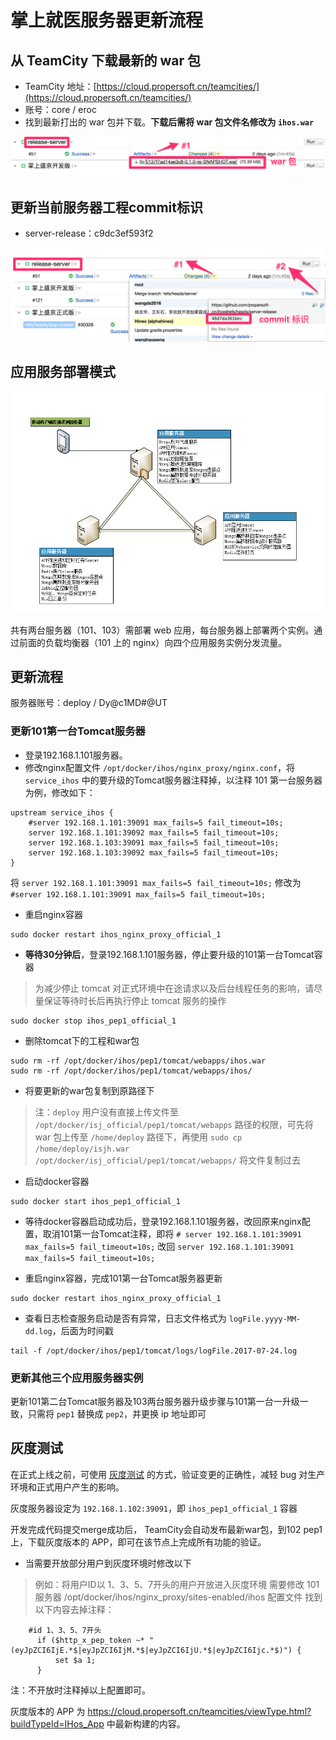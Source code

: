 # 掌上就医服务器更新流程 #

## 从 TeamCity 下载最新的 war 包

* TeamCity 地址：[https://cloud.propersoft.cn/teamcities/](https://cloud.propersoft.cn/teamcities/)
* 账号：core / eroc
* 找到最新打出的 war 包并下载。**下载后需将 war 包文件名修改为 `ihos.war`**

![how to find latest war](./Upgrade-Flow/find-war.png)

## 更新当前服务器工程commit标识 ##

- server-release：c9dc3ef593f2

![how to find commit id](./Upgrade-Flow/find-commit-id.png)

## 应用服务部署模式

![](./掌上就医服务器部署图.png)


共有两台服务器（101、103）需部署 web 应用，每台服务器上部署两个实例。通过前面的负载均衡器（101 上的 nginx）向四个应用服务实例分发流量。


## 更新流程 ##

服务器账号：deploy / Dy@c1MD#@UT

### 更新101第一台Tomcat服务器 ###
- 登录192.168.1.101服务器。
- 修改nginx配置文件 `/opt/docker/ihos/nginx_proxy/nginx.conf`，将 `service_ihos` 中的要升级的Tomcat服务器注释掉，以注释 101 第一台服务器为例，修改如下：
```
upstream service_ihos {
    #server 192.168.1.101:39091 max_fails=5 fail_timeout=10s;
    server 192.168.1.101:39092 max_fails=5 fail_timeout=10s;
    server 192.168.1.103:39091 max_fails=5 fail_timeout=10s;
    server 192.168.1.103:39092 max_fails=5 fail_timeout=10s;
}
```
将 `server 192.168.1.101:39091 max_fails=5 fail_timeout=10s;` 修改为 `#server 192.168.1.101:39091 max_fails=5 fail_timeout=10s;`

- 重启nginx容器
```
sudo docker restart ihos_nginx_proxy_official_1
```
- **等待30分钟后**，登录192.168.1.101服务器，停止要升级的101第一台Tomcat容器
> 为减少停止 tomcat 对正式环境中在途请求以及后台线程任务的影响，请尽量保证等待时长后再执行停止 tomcat 服务的操作
```
sudo docker stop ihos_pep1_official_1
```
- 删除tomcat下的工程和war包
```
sudo rm -rf /opt/docker/ihos/pep1/tomcat/webapps/ihos.war
sudo rm -rf /opt/docker/ihos/pep1/tomcat/webapps/ihos/
```
- 将要更新的war包复制到原路径下

> 注：`deploy` 用户没有直接上传文件至 `/opt/docker/isj_official/pep1/tomcat/webapps` 路径的权限，可先将 war 包上传至 `/home/deploy` 路径下，再使用 `sudo cp /home/deploy/isjh.war /opt/docker/isj_official/pep1/tomcat/webapps/` 将文件复制过去

- 启动docker容器
```
sudo docker start ihos_pep1_official_1
```
- 等待docker容器启动成功后，登录192.168.1.101服务器，改回原来nginx配置，取消101第一台Tomcat注释，即将 `# server 192.168.1.101:39091 max_fails=5 fail_timeout=10s;` 改回 `server 192.168.1.101:39091 max_fails=5 fail_timeout=10s;`

- 重启nginx容器，完成101第一台Tomcat服务器更新
```
sudo docker restart ihos_nginx_proxy_official_1
```

- 查看日志检查服务启动是否有异常，日志文件格式为 `logFile.yyyy-MM-dd.log`，后面为时间戳
```
tail -f /opt/docker/ihos/pep1/tomcat/logs/logFile.2017-07-24.log
```

### 更新其他三个应用服务器实例

更新101第二台Tomcat服务器及103两台服务器升级步骤与101第一台一升级一致，只需将 `pep1` 替换成 `pep2`，并更换 ip 地址即可


## 灰度测试

在正式上线之前，可使用 [灰度测试](https://www.zhihu.com/question/28734998) 的方式，验证变更的正确性，减轻 bug 对生产环境和正式用户产生的影响。

灰度服务器设定为 `192.168.1.102:39091`，即 `ihos_pep1_official_1` 容器

开发完成代码提交merge成功后， TeamCity会自动发布最新war包，到102 pep1上，下载灰度版本的 APP，即可在该节点上完成所有功能的验证。

- 当需要开放部分用户到灰度环境时修改以下

> 例如：将用户ID以 1、3、5、7开头的用户开放进入灰度环境
需要修改 101 服务器 /opt/docker/ihos/nginx_proxy/sites-enabled/ihos 配置文件
找到以下内容去掉注释：
```
    #id 1、3、5、7开头
      if ($http_x_pep_token ~* "(eyJpZCI6IjE.*$|eyJpZCI6IjM.*$|eyJpZCI6IjU.*$|eyJpZCI6Ijc.*$)") {
          set $a 1;
      }
```
注：不开放时注释掉以上配置即可。

灰度版本的 APP 为 https://cloud.propersoft.cn/teamcities/viewType.html?buildTypeId=IHos_App 中最新构建的内容。
